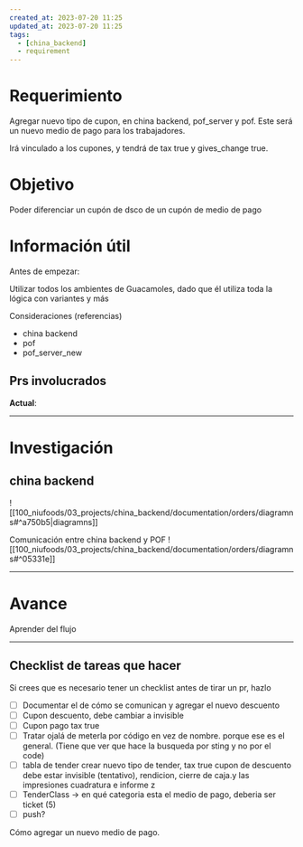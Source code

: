 ```yaml
---
created_at: 2023-07-20 11:25
updated_at: 2023-07-20 11:25
tags:
  - [china_backend]
  - requirement
---
```




# Requerimiento

Agregar nuevo tipo de cupon, en china backend, pof_server y pof.
Este será un nuevo medio de pago para los trabajadores.

Irá vinculado a los cupones, y tendrá de tax true y gives_change true.

# Objetivo

Poder diferenciar un cupón de dsco de un cupón de medio de pago

# Información útil

Antes de empezar:

Utilizar todos los ambientes de Guacamoles, dado que él utiliza toda la lógica con variantes y más

Consideraciones (referencias)
- china backend
- pof
- pof_server_new

## Prs involucrados

**Actual**:

---
# Investigación

## china backend 
![[100_niufoods/03_projects/china_backend/documentation/orders/diagramns#^a750b5|diagramns]]

 

Comunicación entre china backend y POF
![[100_niufoods/03_projects/china_backend/documentation/orders/diagramns#^05331e]]


---
# Avance

Aprender del flujo

---
## Checklist de tareas que hacer 

Si crees que es necesario tener un checklist antes de tirar un pr, hazlo

- [ ] Documentar el de cómo se comunican y agregar el nuevo descuento
- [ ] Cupon descuento, debe cambiar a invisible
- [ ] Cupon pago tax true
- [ ] Tratar ojalá de meterla por código en vez de nombre. porque ese es el general. (Tiene que ver que hace la busqueda por sting y no por el code)
- [ ] tabla de tender crear nuevo tipo de tender, tax true
cupon de descuento debe estar invisible (tentativo), rendicion, cierre de caja.y las impresiones  cuadratura e informe z
- [ ] TenderClass -> en qué categoria esta el medio de pago, deberia ser ticket (5)
- [ ] push?

Cómo agregar un nuevo medio de pago.